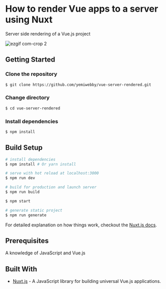# How to render Vue apps to a server using Nuxt

Server side rendering of a Vue.js project

![ezgif com-crop 2](https://user-images.githubusercontent.com/19610753/46266831-f33d1e00-c529-11e8-9360-6d6a1c18853d.gif)

## Getting Started

### Clone the repository

```bash
$ git clone https://github.com/yemiwebby/vue-server-rendered.git
```

### Change directory
```bash
$ cd vue-server-rendered
```

### Install dependencies
```bash
$ npm install
```


## Build Setup
``` bash
# install dependencies
$ npm install # Or yarn install

# serve with hot reload at localhost:3000
$ npm run dev

# build for production and launch server
$ npm run build

$ npm start

# generate static project
$ npm run generate
```

For detailed explanation on how things work, checkout the [Nuxt.js docs](https://github.com/nuxt/nuxt.js).

## Prerequisites
A knowledge of JavaScript and Vue.js

## Built With
* [Nuxt.js](https://nuxtjs.org/) - A JavaScript library for building universal Vue.js applications.